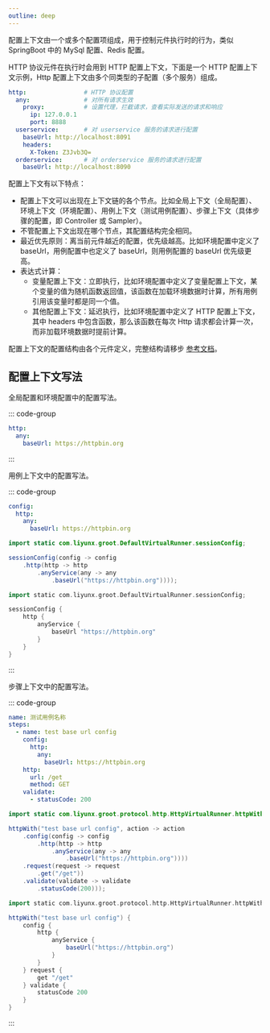 ```yaml
---
outline: deep
---
```



配置上下文由一个或多个配置项组成，用于控制元件执行时的行为，类似 SpringBoot 中的 MySql 配置、Redis 配置。

HTTP 协议元件在执行时会用到 HTTP 配置上下文，下面是一个 HTTP 配置上下文示例，Http 配置上下文由多个同类型的子配置（多个服务）组成。

```yml
http:                # HTTP 协议配置
  any:               # 对所有请求生效
    proxy:           # 设置代理，拦截请求，查看实际发送的请求和响应
      ip: 127.0.0.1
      port: 8888
  userservice:       # 对 userservice 服务的请求进行配置
    baseUrl: http://localhost:8091
    headers:
      X-Token: Z3Jvb3Q=
  orderservice:      # 对 orderservice 服务的请求进行配置
    baseUrl: http://localhost:8090
```

配置上下文有以下特点：

- 配置上下文可以出现在上下文链的各个节点。比如全局上下文（全局配置）、环境上下文（环境配置）、用例上下文（测试用例配置）、步骤上下文（具体步骤的配置，即 Controller 或 Sampler）。
- 不管配置上下文出现在哪个节点，其配置结构完全相同。
- 最近优先原则：离当前元件越近的配置，优先级越高。比如环境配置中定义了 baseUrl，用例配置中也定义了 baseUrl，则用例配置的 baseUrl 优先级更高。
- 表达式计算：
    - 变量配置上下文：立即执行，比如环境配置中定义了变量配置上下文，某个变量的值为随机函数返回值，该函数在加载环境数据时计算，所有用例引用该变量时都是同一个值。
    - 其他配置上下文：延迟执行，比如环境配置中定义了 HTTP 配置上下文，其中 headers 中包含函数，那么该函数在每次 Http 请求都会计算一次，而非加载环境数据时提前计算。

配置上下文的配置结构由各个元件定义，完整结构请移步 [参考文档](/reference/sampler/http)。

## 配置上下文写法

全局配置和环境配置中的配置写法。

::: code-group

```yml [Yaml]
http:
  any:
    baseUrl: https://httpbin.org
```

:::

用例上下文中的配置写法。

::: code-group

```yml [Yaml]
config:
  http:
    any:
      baseUrl: https://httpbin.org
```

```java [Java]
import static com.liyunx.groot.DefaultVirtualRunner.sessionConfig;

sessionConfig(config -> config
    .http(http -> http
        .anyService(any -> any
            .baseUrl("https://httpbin.org"))));
```

```groovy [Groovy]
import static com.liyunx.groot.DefaultVirtualRunner.sessionConfig;

sessionConfig {
    http {
        anyService {
            baseUrl "https://httpbin.org"
        }
    }
}
```

:::

步骤上下文中的配置写法。

::: code-group

```yml [Yaml]
name: 测试用例名称
steps:
  - name: test base url config
    config:
      http:
        any:
          baseUrl: https://httpbin.org
    http:
      url: /get
      method: GET
    validate:
      - statusCode: 200
```

```java [Java]
import static com.liyunx.groot.protocol.http.HttpVirtualRunner.httpWith

httpWith("test base url config", action -> action
    .config(config -> config
        .http(http -> http
            .anyService(any -> any
                .baseUrl("https://httpbin.org"))))
    .request(request -> request
        .get("/get"))
    .validate(validate -> validate
        .statusCode(200)));
```

```groovy [Groovy]
import static com.liyunx.groot.protocol.http.HttpVirtualRunner.httpWith

httpWith("test base url config") {
    config {
        http {
            anyService {
                baseUrl("https://httpbin.org")
            }
        }
    } request {
        get "/get"
    } validate {
        statusCode 200
    }
}
```

:::
